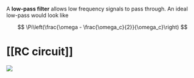 A **low-pass filter** allows low frequency signals to pass through. An ideal low-pass would look like

$$
\Pi\left(\frac{\omega - \frac{\omega_c}{2}}{\omega_c}\right)
$$

# [[RC circuit]]

![](https://lh3.googleusercontent.com/proxy/voBKaT1DE3yonz9Ajadn2pbbr9inaYvQVSJP3BurqdDLn_BpJXgLK7JlBFjq27Gj8_eCl5TmYZdpAvCx7Cmfx_iIREQxHbI4V7unA3Nomrn-MfocLPS_9bIyng)